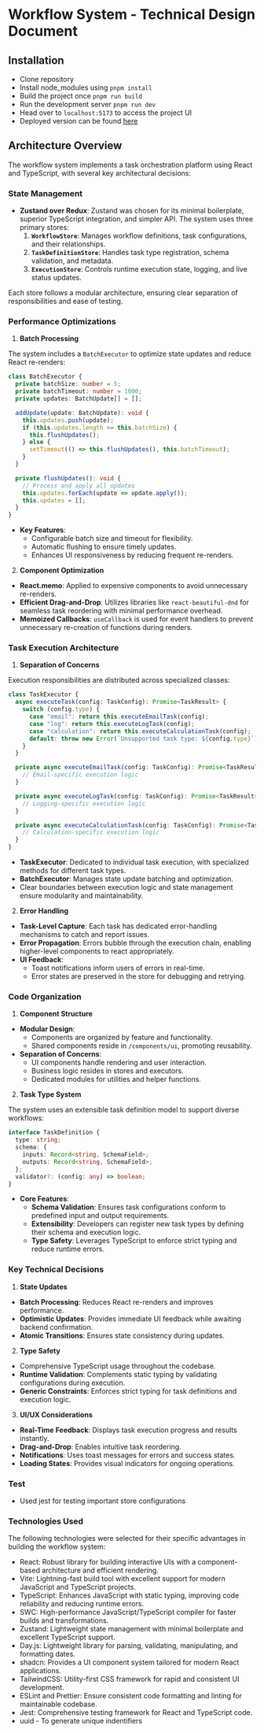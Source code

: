 # Workflow System - Technical Design Document

## Installation 

- Clone repository
- Install node_modules using `pnpm install`
- Build the project once `pnpm run build`
- Run the development server `pnpm run dev`
- Head over to `localhost:5173` to access the project UI
- Deployed version can be found [here](https://workflow-executor.vercel.app/)

## Architecture Overview

The workflow system implements a task orchestration platform using React and TypeScript, with several key architectural decisions:

### State Management

- **Zustand over Redux**: Zustand was chosen for its minimal boilerplate, superior TypeScript integration, and simpler API. The system uses three primary stores:
  1. **`WorkflowStore`**: Manages workflow definitions, task configurations, and their relationships.
  2. **`TaskDefinitionStore`**: Handles task type registration, schema validation, and metadata.
  3. **`ExecutionStore`**: Controls runtime execution state, logging, and live status updates.

Each store follows a modular architecture, ensuring clear separation of responsibilities and ease of testing.

### Performance Optimizations

1. **Batch Processing**

The system includes a `BatchExecutor` to optimize state updates and reduce React re-renders:

```typescript
class BatchExecutor {
  private batchSize: number = 5;
  private batchTimeout: number = 1000;
  private updates: BatchUpdate[] = [];

  addUpdate(update: BatchUpdate): void {
    this.updates.push(update);
    if (this.updates.length >= this.batchSize) {
      this.flushUpdates();
    } else {
      setTimeout(() => this.flushUpdates(), this.batchTimeout);
    }
  }

  private flushUpdates(): void {
    // Process and apply all updates
    this.updates.forEach(update => update.apply());
    this.updates = [];
  }
}
```

- **Key Features**:
  - Configurable batch size and timeout for flexibility.
  - Automatic flushing to ensure timely updates.
  - Enhances UI responsiveness by reducing frequent re-renders.

2. **Component Optimization**

- **React.memo**: Applied to expensive components to avoid unnecessary re-renders.
- **Efficient Drag-and-Drop**: Utilizes libraries like `react-beautiful-dnd` for seamless task reordering with minimal performance overhead.
- **Memoized Callbacks**: `useCallback` is used for event handlers to prevent unnecessary re-creation of functions during renders.

### Task Execution Architecture

1. **Separation of Concerns**

Execution responsibilities are distributed across specialized classes:

```typescript
class TaskExecutor {
  async executeTask(config: TaskConfig): Promise<TaskResult> {
    switch (config.type) {
      case "email": return this.executeEmailTask(config);
      case "log": return this.executeLogTask(config);
      case "calculation": return this.executeCalculationTask(config);
      default: throw new Error(`Unsupported task type: ${config.type}`);
    }
  }

  private async executeEmailTask(config: TaskConfig): Promise<TaskResult> {
    // Email-specific execution logic
  }

  private async executeLogTask(config: TaskConfig): Promise<TaskResult> {
    // Logging-specific execution logic
  }

  private async executeCalculationTask(config: TaskConfig): Promise<TaskResult> {
    // Calculation-specific execution logic
  }
}
```

- **TaskExecutor**: Dedicated to individual task execution, with specialized methods for different task types.
- **BatchExecutor**: Manages state update batching and optimization.
- Clear boundaries between execution logic and state management ensure modularity and maintainability.

2. **Error Handling**

- **Task-Level Capture**: Each task has dedicated error-handling mechanisms to catch and report issues.
- **Error Propagation**: Errors bubble through the execution chain, enabling higher-level components to react appropriately.
- **UI Feedback**:
  - Toast notifications inform users of errors in real-time.
  - Error states are preserved in the store for debugging and retrying.

### Code Organization

1. **Component Structure**

- **Modular Design**:
  - Components are organized by feature and functionality.
  - Shared components reside in `/components/ui`, promoting reusability.
- **Separation of Concerns**:
  - UI components handle rendering and user interaction.
  - Business logic resides in stores and executors.
  - Dedicated modules for utilities and helper functions.

2. **Task Type System**

The system uses an extensible task definition model to support diverse workflows:

```typescript
interface TaskDefinition {
  type: string;
  schema: {
    inputs: Record<string, SchemaField>;
    outputs: Record<string, SchemaField>;
  };
  validator?: (config: any) => boolean;
}
```

- **Core Features**:
  - **Schema Validation**: Ensures task configurations conform to predefined input and output requirements.
  - **Extensibility**: Developers can register new task types by defining their schema and execution logic.
  - **Type Safety**: Leverages TypeScript to enforce strict typing and reduce runtime errors.

### Key Technical Decisions

1. **State Updates**

- **Batch Processing**: Reduces React re-renders and improves performance.
- **Optimistic Updates**: Provides immediate UI feedback while awaiting backend confirmation.
- **Atomic Transitions**: Ensures state consistency during updates.

2. **Type Safety**

- Comprehensive TypeScript usage throughout the codebase.
- **Runtime Validation**: Complements static typing by validating configurations during execution.
- **Generic Constraints**: Enforces strict typing for task definitions and execution logic.

3. **UI/UX Considerations**

- **Real-Time Feedback**: Displays task execution progress and results instantly.
- **Drag-and-Drop**: Enables intuitive task reordering.
- **Notifications**: Uses toast messages for errors and success states.
- **Loading States**: Provides visual indicators for ongoing operations.

### Test
- Used jest for testing important store configurations 

### Technologies Used

The following technologies were selected for their specific advantages in building the workflow system:

- React: Robust library for building interactive UIs with a component-based architecture and efficient rendering.
- Vite: Lightning-fast build tool with excellent support for modern JavaScript and TypeScript projects.
- TypeScript: Enhances JavaScript with static typing, improving code reliability and reducing runtime errors.
- SWC: High-performance JavaScript/TypeScript compiler for faster builds and transformations.
- Zustand: Lightweight state management with minimal boilerplate and excellent TypeScript support.
- Day.js: Lightweight library for parsing, validating, manipulating, and formatting dates.
- shadcn: Provides a UI component system tailored for modern React applications.
- TailwindCSS: Utility-first CSS framework for rapid and consistent UI development.
- ESLint and Prettier: Ensure consistent code formatting and linting for maintainable codebase.
- Jest: Comprehensive testing framework for React and TypeScript code.
- uuid - To generate unique indentifiers